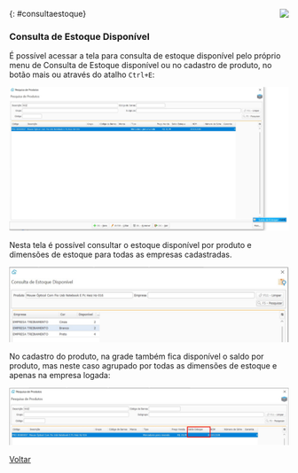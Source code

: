 <a href="http://docs.continentenuvem.com.br/dicas.html#dicas"><img align="right" src="http://docs.continentenuvem.com.br/images/dicas.jpg"></a>



{: #consultaestoque}

### Consulta de Estoque Disponível

É  possível acessar a tela para consulta de estoque disponível pelo próprio menu de Consulta de Estoque disponível ou no cadastro de produto, no botão mais ou através do atalho `Ctrl+E`:

![](images/estoque_consulta_estoque_disponivel_atalho_produto.jpg)

Nesta tela é possível consultar o estoque disponível por produto e dimensões de estoque para todas as empresas cadastradas.

![](images/estoque_consulta_estoque_disponivel.jpg)

No cadastro do produto, na grade também fica disponível o saldo por produto, mas neste caso agrupado por todas as dimensões de estoque e apenas na empresa logada:

![](images/estoque_consulta_estoque_disponivel_grade_produto.jpg)



[Voltar](estoque.md#estoque)

